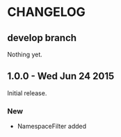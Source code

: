 # CHANGELOG

## develop branch

Nothing yet.

## 1.0.0 - Wed Jun 24 2015

Initial release.

### New

* NamespaceFilter added